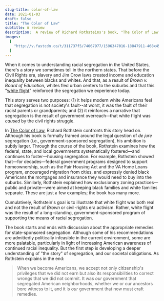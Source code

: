 ```yaml
---
slug-title: color-of-law
date: 2021-01-03
draft: false
title: "The Color of Law"
subtitle: A review
description:  A review of Richard Rothsteins's book, "The Color of Law"
images:
  [
    "http://v.fastcdn.co/t/311737f5/74667977/1506347016-18847911-468x455x469x488x0x0-coloroflaw-3d.jpg",
  ]
---
```


When it comes to understanding racial segregation in the United States, there's a story we sometimes tell in the northern states. That before the Civil Rights era, slavery and Jim Crow laws created income and education inequality between blacks and whites. And that, as a result of _Brown v. Board of Education_, whites fled urban centers to the suburbs and that this "[white flight](https://en.wikipedia.org/wiki/White_flight)" reinforced the segregation we experience today.

This story serves two purposes: (1) it helps modern white Americans feel that segregation is not society's fault--at worst, it was the fault of their racist parents or grandparents; and (2) it reinforces a narrative that segregation is the result of government overreach--that white flight was _caused_ by the civil rights struggle.

In [The Color of Law](http://www.coloroflawbook.com/), Richard Rothstein confronts this story head on. Although his book is formally framed around the legal question of _de jure_ segregation (i.e., government-sponsored segregation), his ambition is subtly larger. Through the course of the book, Rothstein examines how the federal, state, and local governments systematically fostered—and continues to foster—housing segregation. For example, Rothstein showed that—for decades—federal government programs designed to support homeownership, such as the Fair Housing Act and the VA Home Loans program, encouraged migration from cities, and expressly denied black Americans the mortgages and insurance they would need to buy into the suburbs. Similarly, Rothstein explained how exclusionary zoning practices—public and private—were aimed at keeping black families and white families separate. These are just a few examples; the book has many more.

Cumulatively, Rothstein's goal is to illustrate that white flight was both real and not the result of _Brown_ or civil-rights era activism. Rather, white flight was the result of a long-standing, government-sponsored program of supporting the means of racial segregation.

The book starts and ends with discussion about the appropriate remedies for state-sponsored segregation. Although some of his recommendations are admittedly politically infeasible in the current environment, some are more palatable, particularly in light of increasing American awareness of continued racial inequality. But the first step is developing a deeper understanding of "the story" of segregation, and our societal obligations. As Rothstein explains in the end:

> When we become Americans, we accept not only citizenship's privileges that we did not earn but also its responsibilities to correct wrongs that we did not commit. It was _our_ government that segregated American neighborhoods, whether we or our ancestors bore witness to it, and it is _our_ government that now must craft remedies.
